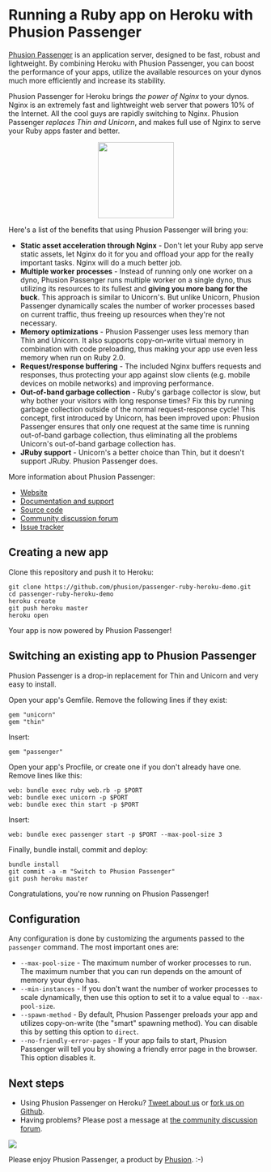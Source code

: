 # Running a Ruby app on Heroku with Phusion Passenger

[Phusion Passenger](https://www.phusionpassenger.com/) is an application server, designed to be fast, robust and lightweight. By combining Heroku with Phusion Passenger, you can boost the performance of your apps, utilize the available resources on your dynos much more efficiently and increase its stability.

Phusion Passenger for Heroku brings *the power of Nginx* to your dynos. Nginx is an extremely fast and lightweight web server that powers 10% of the Internet. All the cool guys are rapidly switching to Nginx. Phusion Passenger *replaces Thin and Unicorn*, and makes full use of Nginx to serve your Ruby apps faster and better.

<center><a href="https://www.phusionpassenger.com/"><img src="http://blog.phusion.nl/wp-content/uploads/2009/04/nginx_passenger_eyecatcher.png" height="150"></a></center>

Here's a list of the benefits that using Phusion Passenger will bring you:

 * **Static asset acceleration through Nginx** - Don't let your Ruby app serve static assets, let Nginx do it for you and offload your app for the really important tasks. Nginx will do a much better job.
 * **Multiple worker processes** - Instead of running only one worker on a dyno, Phusion Passenger runs multiple worker on a single dyno, thus utilizing its resources to its fullest and **giving you more bang for the buck**. This approach is similar to Unicorn's. But unlike Unicorn, Phusion Passenger dynamically scales the number of worker processes based on current traffic, thus freeing up resources when they're not necessary.
 * **Memory optimizations** - Phusion Passenger uses less memory than Thin and Unicorn. It also supports copy-on-write virtual memory in combination with code preloading, thus making your app use even less memory when run on Ruby 2.0.
 * **Request/response buffering** - The included Nginx buffers requests and responses, thus protecting your app against slow clients (e.g. mobile devices on mobile networks) and improving performance.
 * **Out-of-band garbage collection** - Ruby's garbage collector is slow, but why bother your visitors with long response times? Fix this by running garbage collection outside of the normal request-response cycle! This concept, first introduced by Unicorn, has been improved upon: Phusion Passenger ensures that only one request at the same time is running out-of-band garbage collection, thus eliminating all the problems Unicorn's out-of-band garbage collection has.
 * **JRuby support** - Unicorn's a better choice than Thin, but it doesn't support JRuby. Phusion Passenger does.

More information about Phusion Passenger:

 * [Website](https://www.phusionpassenger.com/)
 * [Documentation and support](https://www.phusionpassenger.com/)
 * [Source code](https://github.com/phusion/passenger)
 * [Community discussion forum](https://groups.google.com/d/forum/phusion-passenger‎)
 * [Issue tracker](https://code.google.com/p/phusion-passenger/issues/list)

## Creating a new app

Clone this repository and push it to Heroku:

    git clone https://github.com/phusion/passenger-ruby-heroku-demo.git
    cd passenger-ruby-heroku-demo
    heroku create
    git push heroku master
    heroku open

Your app is now powered by Phusion Passenger!

## Switching an existing app to Phusion Passenger

Phusion Passenger is a drop-in replacement for Thin and Unicorn and very easy to install.

Open your app's Gemfile. Remove the following lines if they exist:

    gem "unicorn"
    gem "thin"

Insert:

    gem "passenger"

Open your app's Procfile, or create one if you don't already have one. Remove lines like this:

    web: bundle exec ruby web.rb -p $PORT
    web: bundle exec unicorn -p $PORT
    web: bundle exec thin start -p $PORT

Insert:

    web: bundle exec passenger start -p $PORT --max-pool-size 3

Finally, bundle install, commit and deploy:

    bundle install
    git commit -a -m "Switch to Phusion Passenger"
    git push heroku master

Congratulations, you're now running on Phusion Passenger!

## Configuration

Any configuration is done by customizing the arguments passed to the `passenger` command. The most important ones are:

 * `--max-pool-size` - The maximum number of worker processes to run. The maximum number that you can run depends on the amount of memory your dyno has.
 * `--min-instances` - If you don't want the number of worker processes to scale dynamically, then use this option to set it to a value equal to `--max-pool-size`.
 * `--spawn-method` - By default, Phusion Passenger preloads your app and utilizes copy-on-write (the "smart" spawning method). You can disable this by setting this option to `direct`.
 * `--no-friendly-error-pages` - If your app fails to start, Phusion Passenger will tell you by showing a friendly error page in the browser. This option disables it.

## Next steps

 * Using Phusion Passenger on Heroku? [Tweet about us](https://twitter.com/share) or [fork us on Github](https://github.com/phusion/passenger).
 * Having problems? Please post a message at [the community discussion forum](https://groups.google.com/d/forum/phusion-passenger‎).

[<img src="http://www.phusion.nl/assets/logo.png">](http://www.phusion.nl/)

Please enjoy Phusion Passenger, a product by [Phusion](http://www.phusion.nl/). :-)

